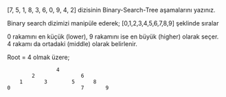 [7, 5, 1, 8, 3, 6, 0, 9, 4, 2] dizisinin Binary-Search-Tree aşamalarını yazınız.

Binary search dizimizi manipüle ederek;
[0,1,2,3,4,5,6,7,8,9] şeklinde sıralar


0 rakamını en küçük (lower), 9 rakamını ise en büyük (higher) olarak seçer.
4 rakamı da ortadaki (middle) olarak belirlenir.

Root = 4 olmak üzere;


                    4
            2               6
        1       3        5      8         
    0                       7       9   
